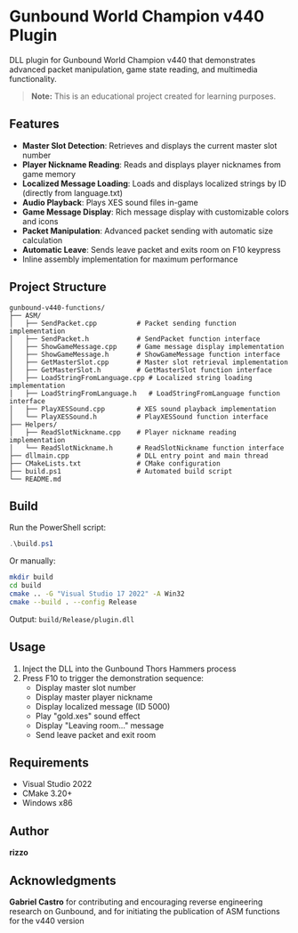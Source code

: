 # Gunbound World Champion v440 Plugin

DLL plugin for Gunbound World Champion v440 that demonstrates advanced packet manipulation, game state reading, and multimedia functionality.

> **Note:** This is an educational project created for learning purposes.

## Features

- **Master Slot Detection**: Retrieves and displays the current master slot number
- **Player Nickname Reading**: Reads and displays player nicknames from game memory
- **Localized Message Loading**: Loads and displays localized strings by ID (directly from language.txt)
- **Audio Playback**: Plays XES sound files in-game
- **Game Message Display**: Rich message display with customizable colors and icons
- **Packet Manipulation**: Advanced packet sending with automatic size calculation
- **Automatic Leave**: Sends leave packet and exits room on F10 keypress
- Inline assembly implementation for maximum performance

## Project Structure

```
gunbound-v440-functions/
├── ASM/
│   ├── SendPacket.cpp          # Packet sending function implementation
│   ├── SendPacket.h            # SendPacket function interface
│   ├── ShowGameMessage.cpp     # Game message display implementation
│   ├── ShowGameMessage.h       # ShowGameMessage function interface
│   ├── GetMasterSlot.cpp       # Master slot retrieval implementation
│   ├── GetMasterSlot.h         # GetMasterSlot function interface
│   ├── LoadStringFromLanguage.cpp # Localized string loading implementation
│   ├── LoadStringFromLanguage.h   # LoadStringFromLanguage function interface
│   ├── PlayXESSound.cpp        # XES sound playback implementation
│   └── PlayXESSound.h          # PlayXESSound function interface
├── Helpers/
│   ├── ReadSlotNickname.cpp    # Player nickname reading implementation
│   └── ReadSlotNickname.h      # ReadSlotNickname function interface
├── dllmain.cpp                 # DLL entry point and main thread
├── CMakeLists.txt              # CMake configuration
├── build.ps1                   # Automated build script
└── README.md
```

## Build

Run the PowerShell script:

```powershell
.\build.ps1
```

Or manually:

```bash
mkdir build
cd build
cmake .. -G "Visual Studio 17 2022" -A Win32
cmake --build . --config Release
```

Output: `build/Release/plugin.dll`

## Usage

1. Inject the DLL into the Gunbound Thors Hammers process
2. Press F10 to trigger the demonstration sequence:
   - Display master slot number
   - Display master player nickname
   - Display localized message (ID 5000)
   - Play "gold.xes" sound effect
   - Display "Leaving room..." message
   - Send leave packet and exit room

## Requirements

- Visual Studio 2022
- CMake 3.20+
- Windows x86

## Author

**rizzo**

## Acknowledgments

**Gabriel Castro** for contributing and encouraging reverse engineering research on Gunbound, and for initiating the publication of ASM functions for the v440 version
